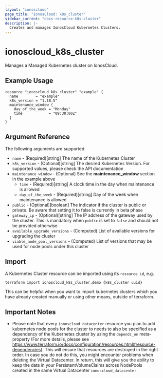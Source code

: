 ```yaml
---
layout: "ionoscloud"
page_title: "IonosCloud: k8s_cluster"
sidebar_current: "docs-resource-k8s-cluster"
description: |-
  Creates and manages IonosCloud Kubernetes Clusters.
---
```


# ionoscloud_k8s_cluster

Manages a Managed Kubernetes cluster on IonosCloud.

## Example Usage

```hcl
resource "ionoscloud_k8s_cluster" "example" {
  name        = "example"
  k8s_version = "1.18.5"
  maintenance_window {
    day_of_the_week = "Monday"
    time            = "09:30:00Z"
  }
}
```

## Argument Reference

The following arguments are supported:

- `name` - (Required)[string] The name of the Kubernetes Cluster
- `k8s_version` - (Optional)[string] The desired Kubernetes Version. For supported values, please check the API documentation
- `maintenance_window` - (Optional) See the **maintenance_window** section in the example above
  - `time` - (Required)[string] A clock time in the day when maintenance is allowed
  - `day_of_the_week` - (Required)[string] Day of the week when maintenance is allowed
- `public` - (Optional)[boolean] The indicator if the cluster is public or private. Be aware that setting it to false is currently in beta phase
- `gateway_ip` - (Optional)[string] The IP address of the gateway used by the cluster. This is mandatory when `public` is set to `false` and should not be provided otherwise
- `available_upgrade_versions` - (Computed) List of available versions for upgrading the cluster
- `viable_node_pool_versions` - (Computed) List of versions that may be used for node pools under this cluster

## Import

A Kubernetes Cluster resource can be imported using its `resource id`, e.g.

```shell
terraform import ionoscloud_k8s_cluster.demo {k8s_cluster uuid}
```

This can be helpful when you want to import kubernetes clusters which you have already created manually or using other means, outside of terraform.

## Important Notes

- Please note that every `ionoscloud_datacenter` resource you plan to add kubernetes node pools for the cluster to needs to also be specified as a dependency of the Kubernetes cluster by using the `depends_on` meta-property (For more details, please see https://www.terraform.io/docs/configuration/resources.html#resource-dependencies). This will ensure that resources are destroyed in the right order. In case you do not do this, you might encounter problems when deleting the Virtual Datacenter. In return, this will give you the ability to keep the data in your PersistentVolumeClaims across NodePools created in the same Virtual Datacenter `ionoscloud_datacenter`